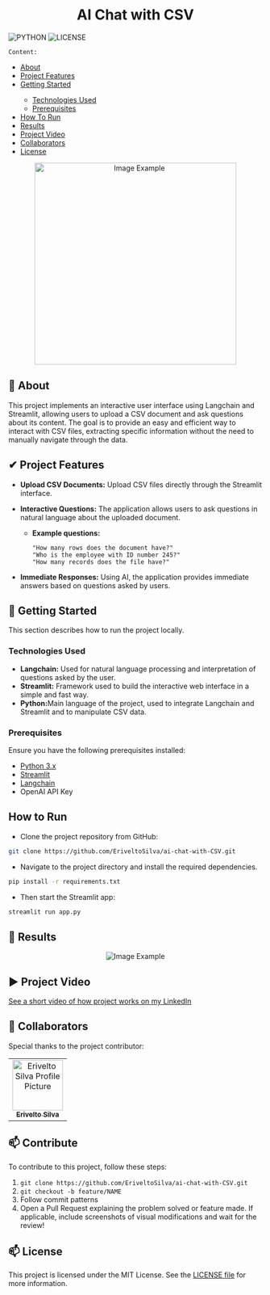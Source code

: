﻿[MAINTENANCE_BADGE]: https://img.shields.io/badge/Maintained%3F-yes-green.svg
[PYTHON_BADGE]: https://img.shields.io/badge/python-3670A0?style=for-the-badge&logo=python&logoColor=ffdd54
[LICENSE_BADGE]: https://img.shields.io/pypi/l/ansicolortags.svg


<h1 align="center">AI Chat with CSV</h1>

![PYTHON][PYTHON_BADGE]
![LICENSE][LICENSE_BADGE]


`Content:`
<ul>
  <li><a href="#about">About</a></li>
  <li><a href="#features">Project Features</a></li>
  <li><a href="#gettingStarted">Getting Started</a></li>
    <ul>
      <li><a href="#technologiesUsed">Technologies Used</a></li>
      <li><a href="#preRequisites">Prerequisites</a></li>
    </ul>
  <li><a href="#howToRun">How To Run</a></li>
  <li><a href="#results">Results</a></li>
  <li><a href="#projectVideo">Project Video</a></li>
  <li><a href="#collaborators">Collaborators</a></li>
  <li><a href="#license">License</a></li>
</ul>

<p align="center">
    <img src="./assets/images/rh-assistant1.PNG" alt="Image Example" width="400px">
</p>

<h2 id="about">📌 About</h2>
This project implements an interactive user interface using Langchain and Streamlit, allowing users to upload a CSV document and ask questions about its content. The goal is to provide an easy and efficient way to interact with CSV files, extracting specific information without the need to manually navigate through the data.

<h2 id="features">✔ Project Features</h2>

- <strong>Upload CSV Documents:</strong> Upload CSV files directly through the Streamlit interface.
- <strong>Interactive Questions:</strong> The application allows users to ask questions in natural language about the uploaded document.

  - <strong>Example questions:</strong>

        "How many rows does the document have?"
        "Who is the employee with ID number 245?"
        "How many records does the file have?"

- <strong>Immediate Responses:</strong> Using AI, the application provides immediate answers based on questions asked by users.

<h2 id="gettingStarted">🚀 Getting Started</h2>

This section describes how to run the project locally.

<h3 id="technologiesUsed">Technologies Used</h3>

- <strong>Langchain:</strong> Used for natural language processing and interpretation of questions asked by the user.
- <strong>Streamlit:</strong> Framework used to build the interactive web interface in a simple and fast way.
- <strong>Python:</strong>Main language of the project, used to integrate Langchain and Streamlit and to manipulate CSV data.

<h3 id="preRequisites">Prerequisites</h3>

Ensure you have the following prerequisites installed:

- [Python 3.x](https://www.python.org/downloads/)
- [Streamlit](https://docs.streamlit.io/)
- [Langchain](https://python.langchain.com/v0.2/docs/introduction/)
- OpenAI API Key

<h2 id="howToRun">How to Run</h2>

- Clone the project repository from GitHub:

```bash
git clone https://github.com/EriveltoSilva/ai-chat-with-CSV.git
```


- Navigate to the project directory and install the required dependencies. 
```bash
pip install -r requirements.txt
```

- Then start the Streamlit app:

```bash
streamlit run app.py
```

<h2 id="results">🤝 Results</h2>

<p align="center">
    <img src="./assets/images/rh-assistant1.PNG" alt="Image Example" />
</p>


<h2 id="projectVideo">▶ Project Video</h2>

<a href="#">
See a short video of how project works on my LinkedIn
</a>

<h2 id="collaborators">🤝 Collaborators</h2>

Special thanks to the project contributor:

<table>
  <tr>
    <td align="center">
      <a href="#">
        <img src="https://avatars.githubusercontent.com/u/125351173?v=4" width="100px;" alt="Erivelto Silva Profile Picture"/><br>
        <sub>
          <b>Erivelto Silva</b>
        </sub>
      </a>
    </td>
  </tr>
</table>

<h2 id="contribute">📫 Contribute</h2>

To contribute to this project, follow these steps:

1. `git clone https://github.com/EriveltoSilva/ai-chat-with-CSV.git`
2. `git checkout -b feature/NAME`
3. Follow commit patterns
4. Open a Pull Request explaining the problem solved or feature made. If applicable, include screenshots of visual modifications and wait for the review!

<h2 id="license">📫 License</h2>

This project is licensed under the MIT License. See the <a href="./LICENSE">LICENSE file</a> for more information.

